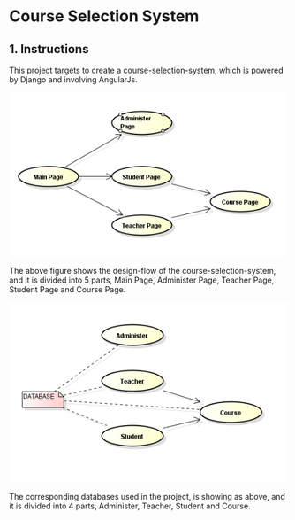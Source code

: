 # Course Selection System

## 1. Instructions
This project targets to create a course-selection-system, which is powered by Django and involving AngularJs.

![Design Flow](https://github.com/daihong391/StuManage/raw/master/images/HTMLDesignFlow.png)

The above figure shows the design-flow of the course-selection-system, and it is divided into 5 parts, Main Page, Administer Page, Teacher Page, Student Page and Course Page.

![Design Flow](https://github.com/daihong391/StuManage/raw/master/images/databaseDesignFlow.png)

The corresponding databases used in the project, is showing as above, and it is divided into 4 parts, Administer, Teacher, Student and Course.